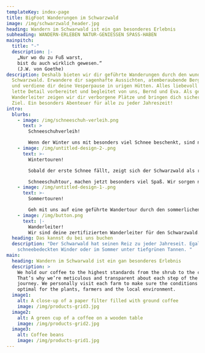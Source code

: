 ```yaml
---
templateKey: index-page
title: BigFoot Wanderungen im Schwarzwald
image: /img/schwarzwald_header.jpg
heading: Wandern im Schwarwald ist ein gan besonderes Erlebnis
subheading: WANDERN-ERLEBEN NATUR-GENIESSEN SPASS-HABEN
mainpitch:
  title: "-"
  description: |-
    „Nur wo du zu Fuß warst, 
    bist du auch wirklich gewesen.“
    (J.W. von Goethe)
description: Deshalb bieten wir dir geführte Wanderungen durch den wunderschönen
  Schwarzwald. Erwandere dir sagenhafte Aussichten, atemberaubende Berggipfel
  und verdiene dir deine Vesperpause in urigen Hütten. Alles liebevoll bis ins
  lette Detail vorbereitet und begleitet von uns, Bernd und Eva. Als geprüfte
  Wanderleiter zeigen wir dir verborgene Plätze und bringen dich sicher an das
  Ziel. Ein besonders Abenteuer für alle zu jeder Jahreszeit!
intro:
  blurbs:
    - image: /img/schneeschuh-verleih.png
      text: >
        Schneeschuhverleih! 

        Wenn der Winter uns mit besonders viel Schnee beschenkt, sind normale Wanderungen im Schwarzwald nicht mehr möglich. Deshalb haben wir Schneeschuhe um ganze Wandergruppen auszustatten. Wer also für ein ganz besonderes Abenteuer zu haben ist, leiht sich bei uns Schneeschuhe, oder macht eine geführte Schneeschuhtour mit uns. 
    - image: /img/untitled-design-2-.png
      text: >-
        Wintertouren!

        Sobald der erste Schnee fällt, zeigt sich der Schwarzwald als romantisches Winterwunderland. Eine geführte Wanderung, oder sogar eine 

        Schneeschuhtour, machen jetzt besonders viel Spaß. Wir sorgen natürlich für genügend Gelegenheiten zum Aufwärmen. 
    - image: /img/untitled-design-1-.png
      text: >-
        Sommertouren!

        Geh mit uns auf eine geführte Wandertour durch den sommerlichen Schwarzwald. Erklimme Berge und erhol dich an kühlen Flüssen oder verborgenen Bergseen. Lass idr Geschichten und Sagen aus der Umgebung erzählen und erlebe ein Abenteuer, das dir noch lange in Erinnerung bleiben wird. 
    - image: /img/button.png
      text: |-
        Wanderleiter!
        Wir sind deine zertifizierten Wanderleiter für den Schwarzwald. 
  heading: Das kannst du bei uns buchen
  description: "Der Schwarwald hat seinen Reiz zu jeder Jahreseit. Egal ob im
    schneebedeckten Winder oder im Sommer unter tiefgrünen Tannen. "
main:
  heading: Wandern im Schwarwald ist ein gan besonderes Erlebnis
  description: >
    We hold our coffee to the highest standards from the shrub to the cup.
    That’s why we’re meticulous and transparent about each step of the coffee’s
    journey. We personally visit each farm to make sure the conditions are
    optimal for the plants, farmers and the local environment.
  image1:
    alt: A close-up of a paper filter filled with ground coffee
    image: /img/products-grid3.jpg
  image2:
    alt: A green cup of a coffee on a wooden table
    image: /img/products-grid2.jpg
  image3:
    alt: Coffee beans
    image: /img/products-grid1.jpg
---
```

